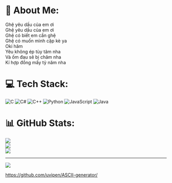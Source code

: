 # 💫 About Me:
Ghệ yêu dấu của em ơi<br>Ghệ yêu dấu của em ơi<br>Ghệ có biết em cần ghệ<br>Ghệ có muốn mình cặp kè ya<br>Oki hăm<br>Yêu không ép tùy tâm nha<br>Và ốm đau sẽ bị chăm nha<br>Kí hợp đồng mấy tỷ năm nha


# 💻 Tech Stack:
![C](https://img.shields.io/badge/c-%2300599C.svg?style=for-the-badge&logo=c&logoColor=white) ![C#](https://img.shields.io/badge/c%23-%23239120.svg?style=for-the-badge&logo=c-sharp&logoColor=white) ![C++](https://img.shields.io/badge/c++-%2300599C.svg?style=for-the-badge&logo=c%2B%2B&logoColor=white) ![Python](https://img.shields.io/badge/python-3670A0?style=for-the-badge&logo=python&logoColor=ffdd54) ![JavaScript](https://img.shields.io/badge/javascript-%23323330.svg?style=for-the-badge&logo=javascript&logoColor=%23F7DF1E) ![Java](https://img.shields.io/badge/java-%23ED8B00.svg?style=for-the-badge&logo=java&logoColor=white)
# 📊 GitHub Stats:
![](https://github-readme-stats.vercel.app/api?username=AyakaChan409&theme=dark&hide_border=false&include_all_commits=false&count_private=false)<br/>
![](https://github-readme-streak-stats.herokuapp.com/?user=AyakaChan409&theme=dark&hide_border=false)<br/>
![](https://github-readme-stats.vercel.app/api/top-langs/?username=AyakaChan409&theme=dark&hide_border=false&include_all_commits=false&count_private=false&layout=compact)

---
[![](https://visitcount.itsvg.in/api?id=AyakaChan409&icon=0&color=0)](https://visitcount.itsvg.in)

<!-- Proudly created with GPRM ( https://gprm.itsvg.in ) -->
https://github.com/uvipen/ASCII-generator/
